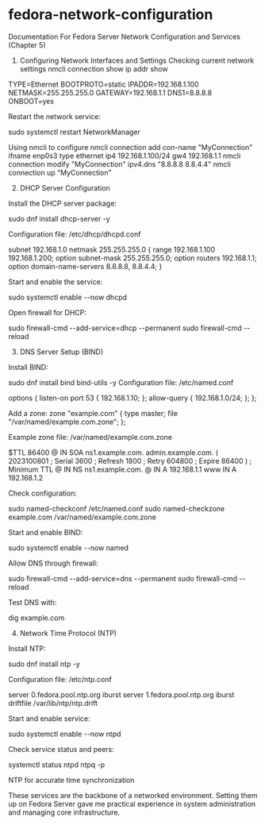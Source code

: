 # fedora-network-configuration
Documentation For Fedora Server Network Configuration and Services (Chapter 5)
1. Configuring Network Interfaces and Settings
Checking current network settings
nmcli connection show
ip addr show

TYPE=Ethernet
BOOTPROTO=static
IPADDR=192.168.1.100
NETMASK=255.255.255.0
GATEWAY=192.168.1.1
DNS1=8.8.8.8
ONBOOT=yes


Restart the network service:

sudo systemctl restart NetworkManager

Using nmcli to configure
nmcli connection add con-name "MyConnection" ifname enp0s3 type ethernet ip4 192.168.1.100/24 gw4 192.168.1.1
nmcli connection modify "MyConnection" ipv4.dns "8.8.8.8 8.8.4.4"
nmcli connection up "MyConnection"

2. DHCP Server Configuration

Install the DHCP server package:

sudo dnf install dhcp-server -y

Configuration file: /etc/dhcp/dhcpd.conf

subnet 192.168.1.0 netmask 255.255.255.0 {
    range 192.168.1.100 192.168.1.200;
    option subnet-mask 255.255.255.0;
    option routers 192.168.1.1;
    option domain-name-servers 8.8.8.8, 8.8.4.4;
}

Start and enable the service:

sudo systemctl enable --now dhcpd

Open firewall for DHCP:

sudo firewall-cmd --add-service=dhcp --permanent
sudo firewall-cmd --reload

3. DNS Server Setup (BIND)

Install BIND:

sudo dnf install bind bind-utils -y
Configuration file: /etc/named.conf

options {
    listen-on port 53 { 192.168.1.10; };
    allow-query { 192.168.1.0/24; };
};

Add a zone:
zone "example.com" {
    type master;
    file "/var/named/example.com.zone";
};


Example zone file: /var/named/example.com.zone

$TTL 86400
@   IN  SOA ns1.example.com. admin.example.com. (
        2023100801 ; Serial
        3600       ; Refresh
        1800       ; Retry
        604800     ; Expire
        86400 )    ; Minimum TTL
@   IN  NS  ns1.example.com.
@   IN  A   192.168.1.1
www IN  A   192.168.1.2

Check configuration:

sudo named-checkconf /etc/named.conf
sudo named-checkzone example.com /var/named/example.com.zone

Start and enable BIND:

sudo systemctl enable --now named

Allow DNS through firewall:

sudo firewall-cmd --add-service=dns --permanent
sudo firewall-cmd --reload


Test DNS with:

dig example.com

4. Network Time Protocol (NTP)

Install NTP:

sudo dnf install ntp -y

Configuration file: /etc/ntp.conf

server 0.fedora.pool.ntp.org iburst
server 1.fedora.pool.ntp.org iburst
driftfile /var/lib/ntp/ntp.drift

Start and enable service:

sudo systemctl enable --now ntpd

Check service status and peers:

systemctl status ntpd
ntpq -p


NTP for accurate time synchronization

These services are the backbone of a networked environment. Setting them up on Fedora Server gave me practical experience in system administration and managing core infrastructure.
